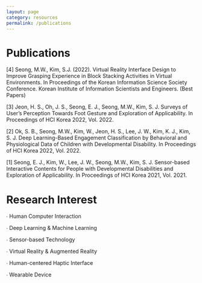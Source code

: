 ```yaml
---
layout: page
category: resources
permalink: /publications
---
```




# Publications
[4] Seong, M.W., Kim, S.J. (2022). Virtual Reality Interface Design to Improve Grasping Experience in Block Stacking Activities in Virtual Environments. In Proceedings of the Korean Information Science Society Conference. Korean Institute of Information Scientists and Engineers. (Best Papers)

[3] Jeon, H. S., Oh, J. S., Seong, E. J., Seong, M.W., Kim, S. J. Surveys of User’s Perception Towards Foot Gesture and Exploration of Applicability. In Proceedings of HCI Korea 2022, Vol. 2022.

[2] Ok, S. B., Seong, M.W., Kim, W., Jeon, H. S., Lee, J. W., Kim, K. J.,  Kim, S. J. Deep Learning-Based Engagement Classification by Behavioral and Physiological Data of Children with Developmental Disability. In Proceedings of HCI Korea 2022, Vol. 2022.

[1] Seong, E. J., Kim, W., Lee, J. W., Seong, M.W., Kim, S. J. Sensor-based Interactive Contents for People with Developmental Disabilities and Exploration of Applicability. In Proceedings of HCI Korea 2021, Vol. 2021.

# Research Interest

∙ Human Computer Interaction 

∙ Deep Learning & Machine Learning

∙ Sensor-based Technology 

∙ Virtual Reality & Augmented Reality

∙ Human-centered Haptic Interface

∙ Wearable Device

